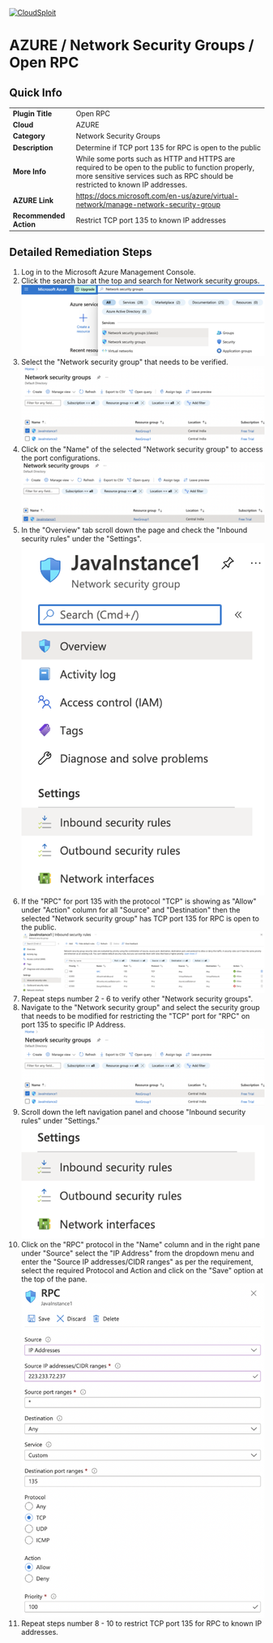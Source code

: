 [![CloudSploit](https://cloudsploit.com/img/logo-new-big-text-100.png "CloudSploit")](https://cloudsploit.com)

# AZURE / Network Security Groups / Open RPC

## Quick Info

| | |
|-|-|
| **Plugin Title** | Open RPC |
| **Cloud** | AZURE |
| **Category** | Network Security Groups |
| **Description** | Determine if TCP port 135 for RPC is open to the public |
| **More Info** | While some ports such as HTTP and HTTPS are required to be open to the public to function properly, more sensitive services such as RPC should be restricted to known IP addresses. |
| **AZURE Link** | https://docs.microsoft.com/en-us/azure/virtual-network/manage-network-security-group |
| **Recommended Action** | Restrict TCP port 135 to known IP addresses |

## Detailed Remediation Steps


1. Log in to the Microsoft Azure Management Console.
2. Click the search bar at the top and search for Network security groups. </br> <img src="/resources/azure/networksecuritygroups/open-rpc/step2.png"/>
3. Select the "Network security group" that needs to be verified. </br> <img src="/resources/azure/networksecuritygroups/open-rpc/step3.png"/>
4. Click on the "Name" of the selected "Network security group" to access the port configurations. </br> <img src="/resources/azure/networksecuritygroups/open-rpc/step4.png"/>
5. In the "Overview" tab scroll down the page and check the "Inbound security rules" under the "Settings". </br> <img src="/resources/azure/networksecuritygroups/open-rpc/step5.png"/>
6. If the "RPC" for port 135 with the protocol "TCP" is showing as "Allow" under "Action" column for all "Source" and "Destination" then the selected  "Network security group" has TCP port 135 for RPC is open to the public. </br> <img src="/resources/azure/networksecuritygroups/open-rpc/step6.png"/>
7. Repeat steps number 2 - 6 to verify other "Network security groups". </br>
8. Navigate to the "Network security group" and select the security group that needs to be modified for restricting the "TCP" port for "RPC" on port 135 to specific IP Address.</br> <img src="/resources/azure/networksecuritygroups/open-rpc/step8.png"/>
9. Scroll down the left navigation panel and choose "Inbound security rules" under "Settings."</br> <img src="/resources/azure/networksecuritygroups/open-rpc/step9.png"/>
10. Click on the "RPC" protocol in the "Name" column and in the right pane under "Source" select the "IP Address" from the dropdown menu and enter the "Source IP addresses/CIDR ranges" as per the requirement, select the required Protocol and Action and click on the "Save" option at the top of the pane. </br> <img src="/resources/azure/networksecuritygroups/open-rpc/step10.png"/>
11. Repeat steps number 8 - 10 to restrict TCP port 135 for RPC to known IP addresses.</br>

